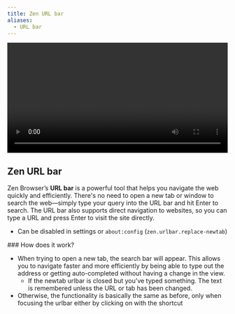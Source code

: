 ```yaml
---
title: Zen URL bar
aliases:
  - URL bar
---
```


<div align="center">
  <video width="100%" loop autoplay>
    <source src="/assets/user-manual/urlbar/vid.mov" type="video/mp4">
    Your browser does not support the video tag.
  </video>
</div>

## Zen URL bar

Zen Browser’s **URL bar** is a powerful tool that helps you navigate the web quickly and efficiently. There's no need to open a new tab or window to search the web—simply type your query into the URL bar and hit Enter to search. The URL bar also supports direct navigation to websites, so you can type a URL and press Enter to visit the site directly.

- Can be disabled in settings or `about:config` (`zen.urlbar.replace-newtab`)

### How does it work?

- When trying to open a new tab, the search bar will appear. This allows you to navigate faster and more efficiently by being able to type out the address or getting auto-completed without having a change in the view.
  - If the newtab urlbar is closed but you've typed something. The text is remembered unless the URL or tab has been changed.
- Otherwise, the functionality is basically the same as before, only when focusing the urlbar either by clicking on with the shortcut
